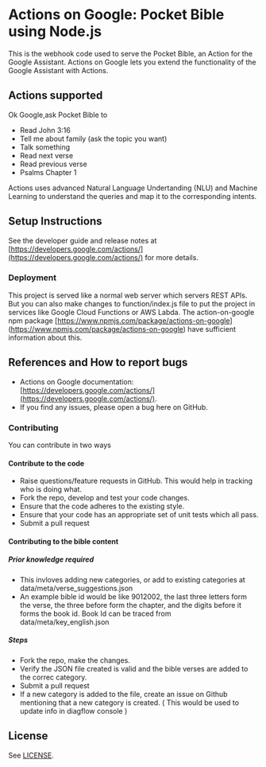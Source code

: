 # Actions on Google: Pocket Bible using Node.js 

This is the webhook code used to serve the Pocket Bible, an Action for the Google Assistant.
Actions on Google lets you extend the functionality of the Google Assistant with Actions.

## Actions supported
Ok Google,ask Pocket Bible to
* Read John 3:16
* Tell me about family (ask the topic you want)
* Talk something
* Read next verse
* Read previous verse
* Psalms Chapter 1

Actions uses advanced Natural Language Undertanding (NLU) and Machine Learning to understand the queries and map it to the corresponding intents.


## Setup Instructions

See the developer guide and release notes at [https://developers.google.com/actions/](https://developers.google.com/actions/) for more details.

### Deployment
This project is served like a normal web server which servers REST APIs. But you can also make changes to function/index.js file to put the project in services like Google Cloud Functions or AWS Labda.
The action-on-google npm package [https://www.npmjs.com/package/actions-on-google] (https://www.npmjs.com/package/actions-on-google) have sufficient information about this.

## References and How to report bugs
* Actions on Google documentation: [https://developers.google.com/actions/](https://developers.google.com/actions/).
* If you find any issues, please open a bug here on GitHub.


### Contributing
You can contribute in two ways
#### Contribute to the code
* Raise questions/feature requests in GitHub. This would help in tracking who is doing what.
* Fork the repo, develop and test your code changes.
* Ensure that the code adheres to the existing style.
* Ensure that your code has an appropriate set of unit tests which all pass.
* Submit a pull request
#### Contributing to the bible content
##### Prior knowledge required
* This invloves adding new categories, or add to existing categories at data/meta/verse_suggestions.json
* An example bible id would be like 9012002, the last three letters form the verse, the three before form the chapter, and the digits before it forms the book id. Book Id can be traced from data/meta/key_english.json
##### Steps
* Fork the repo, make the changes.
* Verify the JSON file created is valid and the bible verses are added to the correc category.
* Submit a pull request
* If a new category is added to the file, create an issue on Github mentioning that a new category is created. ( This would be used to update info in diagflow console )

## License
See [LICENSE](LICENSE).
